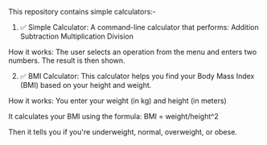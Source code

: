 This repository contains simple calculators:-

1. ✅ Simple Calculator:
A command-line calculator that performs:
Addition
Subtraction
Multiplication
Division

How it works:
The user selects an operation from the menu and enters two numbers. The result is then shown.

2. ✅ BMI Calculator:
This calculator helps you find your Body Mass Index (BMI) based on your height and weight.

How it works:
You enter your weight (in kg) and height (in meters)

It calculates your BMI using the formula:
BMI = weight/height^2

Then it tells you if you're underweight, normal, overweight, or obese.

